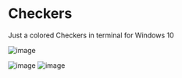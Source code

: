 # Checkers
Just a colored Checkers in terminal for Windows 10

![image](https://github.com/Anilevmoon/Checkers/assets/92649200/8dc4f3c3-dc25-407c-ad20-a8ebfd430bb8)

![image](https://github.com/Anilevmoon/Checkers/assets/92649200/088d3639-c9de-4bfb-ad51-37512212f22b)
![image](https://github.com/Anilevmoon/Checkers/assets/92649200/2a427d5c-65c1-4f57-bdb4-af777db0c9b2)

